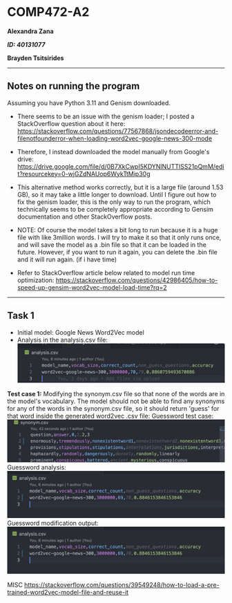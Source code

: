 # COMP472-A2
**Alexandra Zana** 

***ID: 40131077***

**Brayden Tsitsirides**

------------------

## Notes on running the program
Assuming you have Python 3.11 and Genism downloaded.

- There seems to be an issue with the genism loader; I posted a StackOverflow question about it here:
https://stackoverflow.com/questions/77567868/jsondecodeerror-and-filenotfounderror-when-loading-word2vec-google-news-300-mode

- Therefore, I instead downloaded the model manually from Google's drive:
https://drive.google.com/file/d/0B7XkCwpI5KDYNlNUTTlSS21pQmM/edit?resourcekey=0-wjGZdNAUop6WykTtMip30g

- This alternative method works correctly, but it is a large file (around 1.53 GB), so it may take a little longer to download. Until I figure out how to fix the genism loader, this is the only way to run the program, which technically seems to be completely appropriate according to Gensim documentation and other StackOverflow posts.

- NOTE: Of course the model takes a bit long to run because it is a huge file with like 3million words. I will try to make it so that it only runs once, and will save the model as a .bin file so that it can be loaded in the future. However, if you want to run it again, you can delete the .bin file and it will run again. (if i have time)
- Refer to StackOverflow article below related to model run time optimization: https://stackoverflow.com/questions/42986405/how-to-speed-up-gensim-word2vec-model-load-time?rq=2


--------
## Task 1
- Initial model: Google News Word2Vec model
- Analysis in the analysis.csv file:
![Analysis](Task1/task1_analysis_output.png)



**Test case 1:**
Modifying the synonym.csv file so that none of the words are in the model's vocabulary. The model should not be able to find any synonyms for any of the words in the synonym.csv file, so it should return 'guess' for that word inside the generated word2vec .csv file:
Guessword test case:
![Guessword testcase1](guessword_testcase_task1.png)
Guessword analysis:
![Guessword analysis](guessword_testcase1_analysis.png)
Guessword modification output:
![Guessword output](guessword_testcase1_analysis.png)



MISC
https://stackoverflow.com/questions/39549248/how-to-load-a-pre-trained-word2vec-model-file-and-reuse-it
